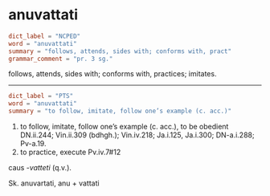 # anuvattati

``` toml
dict_label = "NCPED"
word = "anuvattati"
summary = "follows, attends, sides with; conforms with, pract"
grammar_comment = "pr. 3 sg."
```

follows, attends, sides with; conforms with, practices; imitates.

--------------------

``` toml
dict_label = "PTS"
word = "anuvattati"
summary = "to follow, imitate, follow one’s example (c. acc.)"
```

1. to follow, imitate, follow one’s example (c. acc.), to be obedient DN.ii.244; Vin.ii.309 (bdhgh.); Vin.iv.218; Ja.i.125, Ja.i.300; DN\-a.i.288; Pv\-a.19.
2. to practice, execute Pv.iv.7#12

caus *\-vatteti* (q.v.).

Sk. anuvartati, anu \+ vattati

